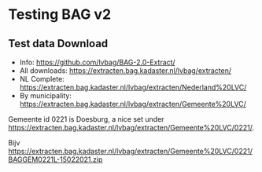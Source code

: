 # Testing BAG v2

## Test data Download

* Info: https://github.com/lvbag/BAG-2.0-Extract/
* All downloads: https://extracten.bag.kadaster.nl/lvbag/extracten/
* NL Complete: https://extracten.bag.kadaster.nl/lvbag/extracten/Nederland%20LVC/
* By municipality:  https://extracten.bag.kadaster.nl/lvbag/extracten/Gemeente%20LVC/

Gemeente id 0221 is Doesburg, a nice set under
https://extracten.bag.kadaster.nl/lvbag/extracten/Gemeente%20LVC/0221/.

Bijv
https://extracten.bag.kadaster.nl/lvbag/extracten/Gemeente%20LVC/0221/BAGGEM0221L-15022021.zip
